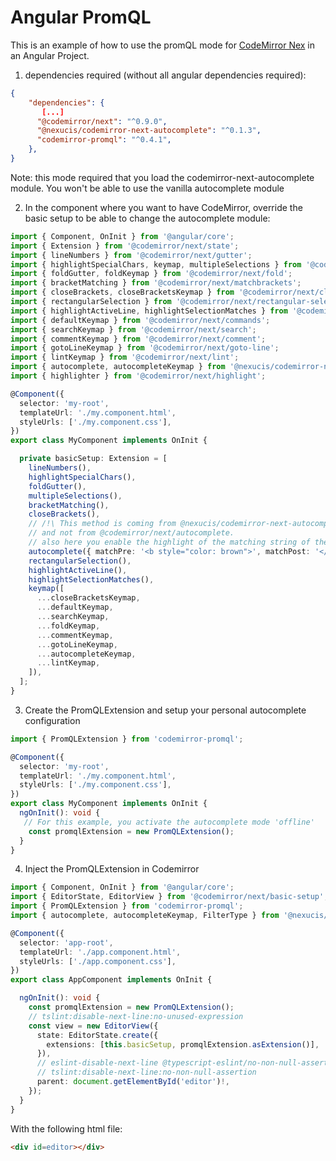 Angular PromQL
==============

This is an example of how to use the promQL mode for [CodeMirror Nex](https://codemirror.net/6/) in an Angular Project.

1. dependencies required (without all angular dependencies required):

```json
{
    "dependencies": {
       [...]
      "@codemirror/next": "^0.9.0",
      "@nexucis/codemirror-next-autocomplete": "^0.1.3",
      "codemirror-promql": "^0.4.1",
    },
}
```

Note: this mode required that you load the codemirror-next-autocomplete module. You won't be able to use the vanilla autocomplete module

2. In the component where you want to have CodeMirror, override the basic setup to be able to change the autocomplete module:

```typescript
import { Component, OnInit } from '@angular/core';
import { Extension } from '@codemirror/next/state';
import { lineNumbers } from '@codemirror/next/gutter';
import { highlightSpecialChars, keymap, multipleSelections } from '@codemirror/next/view';
import { foldGutter, foldKeymap } from '@codemirror/next/fold';
import { bracketMatching } from '@codemirror/next/matchbrackets';
import { closeBrackets, closeBracketsKeymap } from '@codemirror/next/closebrackets';
import { rectangularSelection } from '@codemirror/next/rectangular-selection';
import { highlightActiveLine, highlightSelectionMatches } from '@codemirror/next/highlight-selection';
import { defaultKeymap } from '@codemirror/next/commands';
import { searchKeymap } from '@codemirror/next/search';
import { commentKeymap } from '@codemirror/next/comment';
import { gotoLineKeymap } from '@codemirror/next/goto-line';
import { lintKeymap } from '@codemirror/next/lint';
import { autocomplete, autocompleteKeymap } from '@nexucis/codemirror-next-autocomplete';
import { highlighter } from '@codemirror/next/highlight';

@Component({
  selector: 'my-root',
  templateUrl: './my.component.html',
  styleUrls: ['./my.component.css'],
})
export class MyComponent implements OnInit {

  private basicSetup: Extension = [
    lineNumbers(),
    highlightSpecialChars(),
    foldGutter(),
    multipleSelections(),
    bracketMatching(),
    closeBrackets(),
    // /!\ This method is coming from @nexucis/codemirror-next-autocomplete
    // and not from @codemirror/next/autocomplete.
    // also here you enable the highlight of the matching string of the autocomplete list.
    autocomplete({ matchPre: '<b style="color: brown">', matchPost: '</b>' }),
    rectangularSelection(),
    highlightActiveLine(),
    highlightSelectionMatches(),
    keymap([
      ...closeBracketsKeymap,
      ...defaultKeymap,
      ...searchKeymap,
      ...foldKeymap,
      ...commentKeymap,
      ...gotoLineKeymap,
      ...autocompleteKeymap,
      ...lintKeymap,
    ]),
  ];
}
``` 

3. Create the PromQLExtension and setup your personal autocomplete configuration

```typescript
import { PromQLExtension } from 'codemirror-promql';

@Component({
  selector: 'my-root',
  templateUrl: './my.component.html',
  styleUrls: ['./my.component.css'],
})
export class MyComponent implements OnInit {
  ngOnInit(): void {
   // For this example, you activate the autocomplete mode 'offline' 
    const promqlExtension = new PromQLExtension();
  }
}
```

4. Inject the PromQLExtension in Codemirror

```typescript
import { Component, OnInit } from '@angular/core';
import { EditorState, EditorView } from '@codemirror/next/basic-setup';
import { PromQLExtension } from 'codemirror-promql';
import { autocomplete, autocompleteKeymap, FilterType } from '@nexucis/codemirror-next-autocomplete';

@Component({
  selector: 'app-root',
  templateUrl: './app.component.html',
  styleUrls: ['./app.component.css'],
})
export class AppComponent implements OnInit {

  ngOnInit(): void {
    const promqlExtension = new PromQLExtension();
    // tslint:disable-next-line:no-unused-expression
    const view = new EditorView({
      state: EditorState.create({
        extensions: [this.basicSetup, promqlExtension.asExtension()],
      }),
      // eslint-disable-next-line @typescript-eslint/no-non-null-assertion
      // tslint:disable-next-line:no-non-null-assertion
      parent: document.getElementById('editor')!,
    });
  }
}
```

With the following html file:

```html
<div id=editor></div>
```
